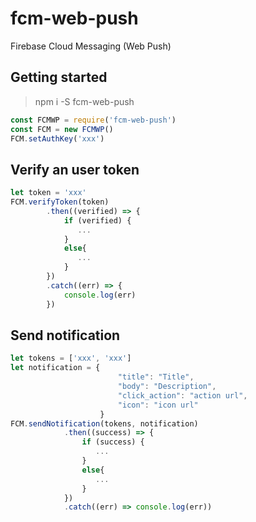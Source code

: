 # fcm-web-push
Firebase Cloud Messaging (Web Push)

## Getting started
> npm i -S fcm-web-push

```javascript
const FCMWP = require('fcm-web-push')
const FCM = new FCMWP()
FCM.setAuthKey('xxx')
```

## Verify an user token

```javascript
let token = 'xxx'
FCM.verifyToken(token)
        .then((verified) => {
            if (verified) {
               ...
            }
            else{
               ...
            }
        })
        .catch((err) => {
            console.log(err)
        })
```

## Send notification

```javascript
let tokens = ['xxx', 'xxx']
let notification = {
                        "title": "Title",
                        "body": "Description",
                        "click_action": "action url",
                        "icon": "icon url"
                    }
FCM.sendNotification(tokens, notification)
            .then((success) => {
                if (success) {
                   ...
                }
                else{
                   ...
                }
            })
            .catch((err) => console.log(err))
```
